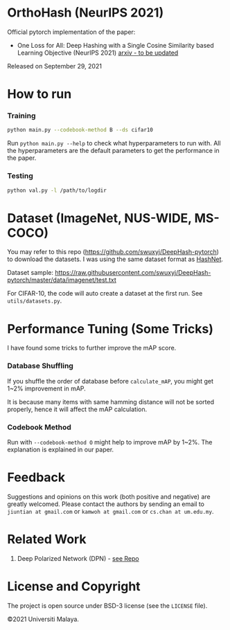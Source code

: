 # OrthoHash (NeurIPS 2021)

Official pytorch implementation of the paper:

- One Loss for All: Deep Hashing with a Single Cosine Similarity based Learning Objective (NeurIPS 2021) [arxiv - to be updated](https://arxiv.org/)

Released on September 29, 2021

# How to run

### Training
```bash
python main.py --codebook-method B --ds cifar10
```

Run `python main.py --help` to check what hyperparameters to run with. All the hyperparameters are the default parameters to get the performance in the paper.

### Testing

```bash
python val.py -l /path/to/logdir
```

# Dataset (ImageNet, NUS-WIDE, MS-COCO)

You may refer to this repo (https://github.com/swuxyj/DeepHash-pytorch) to download the datasets. I was using the same dataset format as [HashNet](https://github.com/thuml/HashNet).

Dataset sample: https://raw.githubusercontent.com/swuxyj/DeepHash-pytorch/master/data/imagenet/test.txt

For CIFAR-10, the code will auto create a dataset at the first run. See `utils/datasets.py`.

# Performance Tuning (Some Tricks)

I have found some tricks to further improve the mAP score.

### Database Shuffling

If you shuffle the order of database before `calculate_mAP`, you might get 1~2% improvement in mAP.

It is because many items with same hamming distance will not be sorted properly, hence it will affect the mAP calculation.

### Codebook Method

Run with `--codebook-method O` might help to improve mAP by 1~2%. The explanation is explained in our paper. 

# Feedback

Suggestions and opinions on this work (both positive and negative) are greatly welcomed. Please contact the authors by sending an email to `jiuntian at gmail.com` or `kamwoh at gmail.com` or `cs.chan at um.edu.my`.

# Related Work

1. Deep Polarized Network (DPN) - [see Repo](https://github.com/kamwoh/DPN)

# License and Copyright

The project is open source under BSD-3 license (see the `LICENSE` file).

©2021 Universiti Malaya.
